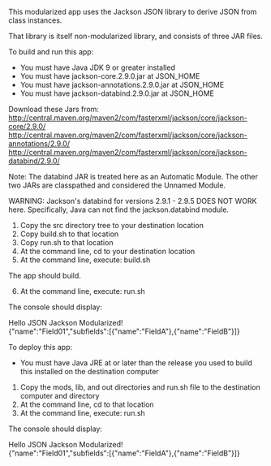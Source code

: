 This modularized app uses the Jackson JSON library to derive JSON from class instances.

That library is itself non-modularized library, and consists of three JAR files.

To build and run this app:

- You must have Java JDK 9 or greater installed
- You must have jackson-core.2.9.0.jar at JSON_HOME
- You must have jackson-annotations.2.9.0.jar at JSON_HOME
- You must have jackson-databind.2.9.0.jar at JSON_HOME

Download these Jars from:  
http://central.maven.org/maven2/com/fasterxml/jackson/core/jackson-core/2.9.0/  
http://central.maven.org/maven2/com/fasterxml/jackson/core/jackson-annotations/2.9.0/  
http://central.maven.org/maven2/com/fasterxml/jackson/core/jackson-databind/2.9.0/  

Note: The databind JAR is treated here as an Automatic Module. The other two JARs are classpathed and considered the Unnamed Module.

WARNING: Jackson's databind for versions 2.9.1 - 2.9.5 DOES NOT WORK here.
Specifically, Java can not find the jackson.databind module.

1. Copy the src directory tree to your destination location
2. Copy build.sh to that location
3. Copy run.sh to that location
4. At the command line, cd to your destination location
5. At the command line, execute: build.sh

The app should build.

6. At the command line, execute: run.sh

The console should display:

Hello JSON Jackson Modularized!    
{"name":"Field01","subfields":[{"name":"FieldA"},{"name":"FieldB"}]} 

To deploy this app:

- You must have Java JRE at or later than the release you used to build this installed on the destination computer

1. Copy the mods, lib, and out directories and run.sh file to the destination computer and directory
2. At the command line, cd to that location
2. At the command line, execute: run.sh

The console should display:

Hello JSON Jackson Modularized!  
{"name":"Field01","subfields":[{"name":"FieldA"},{"name":"FieldB"}]}
